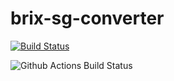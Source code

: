 # brix-sg-converter

[![Build Status](https://travis-ci.org/aoki/brix-sg-converter.svg?branch=master)](https://travis-ci.org/aoki/brix-sg-converter)

![Github Actions Build Status](https://github.com/aoki/brix-sg-converter/workflows/Node%20CI/badge.svg)
